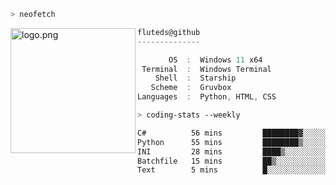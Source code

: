 ```zsh
> neofetch
```

<!--img align="left" src="https://github.com/fluteds.png" alt="logo.png" width="200"/>-->
<img align="left" src="https://external-content.duckduckgo.com/iu/?u=https%3A%2F%2F78.media.tumblr.com%2F975fca5f82161b190efdcaa05ffbd4ec%2Ftumblr_p6q6m9TJF01x3p3jmo1_500.png&f=1&nofb=1" alt="logo.png" width="200"/>

```csharp
fluteds@github
--------------

       OS  :  Windows 11 x64
 Terminal  :  Windows Terminal
    Shell  :  Starship
   Scheme  :  Gruvbox
Languages  :  Python, HTML, CSS
```

```zsh
> coding-stats --weekly
```

<!--START_SECTION:waka-->

```txt
C#          56 mins         ████████▓░░░░░░░░░░░░░░░░   34.67 %
Python      55 mins         ████████▒░░░░░░░░░░░░░░░░   33.90 %
INI         28 mins         ████▒░░░░░░░░░░░░░░░░░░░░   17.49 %
Batchfile   15 mins         ██▒░░░░░░░░░░░░░░░░░░░░░░   09.77 %
Text        5 mins          █░░░░░░░░░░░░░░░░░░░░░░░░   03.63 %
```

<!--END_SECTION:waka-->
